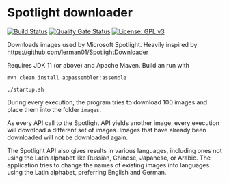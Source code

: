 # Spotlight downloader

[![Build Status](https://travis-ci.org/paulchen/SpotlightDownloader.svg?branch=master)](https://travis-ci.org/paulchen/SpotlightDownloader)
[![Quality Gate Status](https://sonarcloud.io/api/project_badges/measure?project=paulchen_SpotlightDownloader&metric=alert_status)](https://sonarcloud.io/dashboard?id=paulchen_SpotlightDownloader)
[![License: GPL v3](https://img.shields.io/badge/License-GPLv3-blue.svg)](https://www.gnu.org/licenses/gpl-3.0)

Downloads images used by Microsoft Spotlight. Heavily inspired by https://github.com/lerman01/SpotlightDownloader 

Requires JDK 11 (or above) and Apache Maven. Build an run with

`mvn clean install appassembler:assemble`

`./startup.sh`

During every execution, the program tries to download 100 images and place them into the folder `images`.

As every API call to the Spotlight API yields another image, every execution will download a different set of images.
Images that have already been downloaded will not be downloaded again.

The Spotlight API also gives results in various languages, including ones not using the Latin alphabet like Russian, Chinese, Japanese, or Arabic. 
The application tries to change the names of existing images into languages using the Latin alphabet, preferring English and German.

